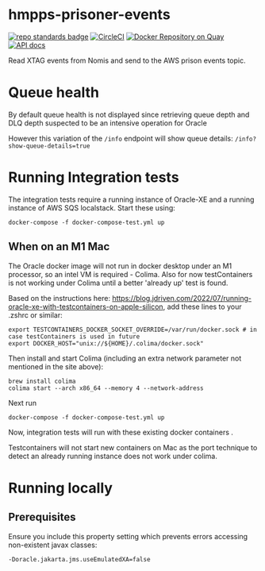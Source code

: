# hmpps-prisoner-events
[![repo standards badge](https://img.shields.io/badge/endpoint.svg?&style=flat&logo=github&url=https%3A%2F%2Foperations-engineering-reports.cloud-platform.service.justice.gov.uk%2Fapi%2Fv1%2Fcompliant_public_repositories%2Fhmpps-prisoner-events)](https://operations-engineering-reports.cloud-platform.service.justice.gov.uk/public-report/hmpps-prisoner-events "Link to report")
[![CircleCI](https://circleci.com/gh/ministryofjustice/hmpps-prisoner-events/tree/main.svg?style=svg)](https://circleci.com/gh/ministryofjustice/hmpps-prisoner-events)
[![Docker Repository on Quay](https://img.shields.io/badge/quay.io-repository-2496ED.svg?logo=docker)](https://quay.io/repository/hmpps/hmpps-prisoner-events)
[![API docs](https://img.shields.io/badge/API_docs_-view-85EA2D.svg?logo=swagger)](https://prisoner-events-dev.prison.service.justice.gov.uk/swagger-ui/index.html)

Read XTAG events from Nomis and send to the AWS prison events topic.

# Queue health

By default queue health is not displayed since retrieving queue depth and DLQ depth suspected to be an intensive operation for Oracle

However this variation of the `/info` endpoint will show queue details: `/info?show-queue-details=true`

 
# Running Integration tests

The integration tests require a running instance of Oracle-XE and a running instance of AWS SQS localstack. Start these using:

`docker-compose -f docker-compose-test.yml up`

## When on an M1 Mac

The Oracle docker image will not run in docker desktop under an M1 processor, so an intel VM is required - Colima.
Also for now testContainers is not working under Colima until a better 'already up' test is found.

Based on the instructions here: https://blog.jdriven.com/2022/07/running-oracle-xe-with-testcontainers-on-apple-silicon,
add these lines to your .zshrc or similar:

```
export TESTCONTAINERS_DOCKER_SOCKET_OVERRIDE=/var/run/docker.sock # in case testContainers is used in future
export DOCKER_HOST="unix://${HOME}/.colima/docker.sock"
```

Then install and start Colima (including an extra network parameter not mentioned in the site above):

```
brew install colima
colima start --arch x86_64 --memory 4 --network-address
```

Next run 

`docker-compose -f docker-compose-test.yml up`

Now, integration tests will run with these existing docker containers .

Testcontainers will not start new containers on Mac as the port technique to detect an already running instance does not work under colima.

# Running locally

## Prerequisites

Ensure you include this property setting which prevents errors accessing non-existent javax classes:

`-Doracle.jakarta.jms.useEmulatedXA=false`
